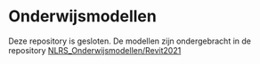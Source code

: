# Onderwijsmodellen
Deze repository is gesloten. De modellen zijn ondergebracht in de repository [NLRS_Onderwijsmodellen/Revit2021](https://github.com/RevitStandards/NLRS_Onderwijsmodellen/tree/main/Revit2021)
